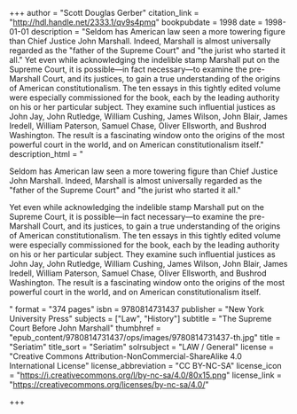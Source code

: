 +++
author = "Scott Douglas Gerber"
citation_link = "http://hdl.handle.net/2333.1/qv9s4pmq"
bookpubdate = 1998
date = 1998-01-01
description = "Seldom has American law seen a more towering figure than Chief Justice John Marshall. Indeed, Marshall is almost universally regarded as the \"father of the Supreme Court\" and \"the jurist who started it all.\" Yet even while acknowledging the indelible stamp Marshall put on the Supreme Court, it is possible—in fact necessary—to examine the pre-Marshall Court, and its justices, to gain a true understanding of the origins of American constitutionalism. The ten essays in this tightly edited volume were especially commissioned for the book, each by the leading authority on his or her particular subject. They examine such influential justices as John Jay, John Rutledge, William Cushing, James Wilson, John Blair, James Iredell, William Paterson, Samuel Chase, Oliver Ellsworth, and Bushrod Washington. The result is a fascinating window onto the origins of the most powerful court in the world, and on American constitutionalism itself."
description_html = "<p>Seldom has American law seen a more towering figure than Chief Justice John Marshall. Indeed, Marshall is almost universally regarded as the \"father of the Supreme Court\" and \"the jurist who started it all.\"</p> <p>Yet even while acknowledging the indelible stamp Marshall put on the Supreme Court, it is possible—in fact necessary—to examine the pre-Marshall Court, and its justices, to gain a true understanding of the origins of American constitutionalism. The ten essays in this tightly edited volume were especially commissioned for the book, each by the leading authority on his or her particular subject. They examine such influential justices as John Jay, John Rutledge, William Cushing, James Wilson, John Blair, James Iredell, William Paterson, Samuel Chase, Oliver Ellsworth, and Bushrod Washington. The result is a fascinating window onto the origins of the most powerful court in the world, and on American constitutionalism itself.</p>"
format = "374 pages"
isbn = 9780814731437
publisher = "New York University Press"
subjects = ["Law", "History"]
subtitle = "The Supreme Court Before John Marshall"
thumbhref = "epub_content/9780814731437/ops/images/9780814731437-th.jpg"
title = "Seriatim"
title_sort = "Seriatim"
solrsubject = "LAW / General"
license = "Creative Commons Attribution-NonCommercial-ShareAlike 4.0 International License"
license_abbreviation = "CC BY-NC-SA"
license_icon = "https://i.creativecommons.org/l/by-nc-sa/4.0/80x15.png"
license_link = "https://creativecommons.org/licenses/by-nc-sa/4.0/"

+++
